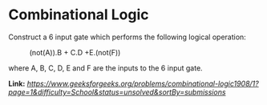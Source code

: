 # Combinational Logic
Construct a 6 input gate which performs the following logical operation:  
  
&emsp;&emsp;&emsp;(not(A)).B + C.D +E.(not(F))  
   
where A, B, C, D, E and F are the inputs to the 6 input gate.  

**Link:** _https://www.geeksforgeeks.org/problems/combinational-logic1908/1?page=1&difficulty=School&status=unsolved&sortBy=submissions_
